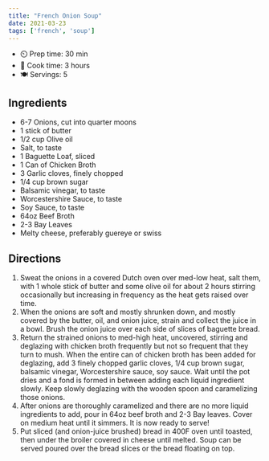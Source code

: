 ```yaml
---
title: "French Onion Soup"
date: 2021-03-23
tags: ['french', 'soup']
---
```


- ⏲️ Prep time: 30 min
- 🍳 Cook time: 3 hours
- 🍽️ Servings: 5

## Ingredients

- 6-7 Onions, cut into quarter moons
- 1 stick of butter
- 1/2 cup Olive oil
- Salt, to taste
- 1 Baguette Loaf, sliced
- 1 Can of Chicken Broth
- 3 Garlic cloves, finely chopped
- 1/4 cup brown sugar
- Balsamic vinegar, to taste
- Worcestershire Sauce, to taste
- Soy Sauce, to taste
- 64oz Beef Broth
- 2-3 Bay Leaves
- Melty cheese, preferably guereye or swiss

## Directions

1. Sweat the onions in a covered Dutch oven over med-low heat, salt them, with 1 whole stick of butter and some olive oil for about 2 hours stirring occasionally but increasing in frequency as the heat gets raised over time.
2. When the onions are soft and mostly shrunken down, and mostly covered by the butter, oil, and onion juice, strain and collect the juice in a bowl. Brush the onion juice over each side of slices of baguette bread.
3. Return the strained onions to med-high heat, uncovered, stirring and deglazing with chicken broth frequently but not so frequent that they turn to mush. When the entire can of chicken broth has been added for deglazing, add 3 finely chopped garlic cloves, 1/4 cup brown sugar, balsamic vinegar, Worcestershire sauce, soy sauce. Wait until the pot dries and a fond is formed in between adding each liquid ingredient slowly. Keep slowly deglazing with the wooden spoon and caramelizing those onions.
4. After onions are thoroughly caramelized and there are no more liquid ingredients to add, pour in 64oz beef broth and 2-3 Bay leaves. Cover on medium heat until it simmers. It is now ready to serve!
5. Put sliced (and onion-juice brushed) bread in 400F oven until toasted, then under the broiler covered in cheese until melted. Soup can be served poured over the bread slices or the bread floating on top.
